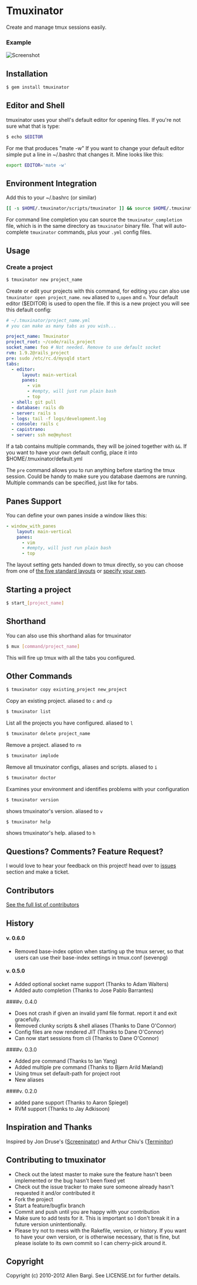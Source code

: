 # Tmuxinator

Create and manage tmux sessions easily.

### Example

![Screenshot](http://f.cl.ly/items/3e3I1l1t3D2U472n1h0h/Screen%20shot%202010-12-10%20at%2010.59.17%20PM.png)

## Installation
``` bash
$ gem install tmuxinator
```
## Editor and Shell

tmuxinator uses your shell's default editor for opening files.  If you're not sure what that is type:

``` bash
$ echo $EDITOR
```
For me that produces "mate -w"
If you want to change your default editor simple put a line in ~/.bashrc that changes it. Mine looks like this:

``` bash
export EDITOR='mate -w'
```

## Environment Integration

Add this to your ~/.bashrc (or similar)

``` bash
[[ -s $HOME/.tmuxinator/scripts/tmuxinator ]] && source $HOME/.tmuxinator/scripts/tmuxinator
```

For command line completion you can source the `tmuxinator_completion` file, which is in the same directory as
`tmuxinator` binary file. That will auto-complete `tmuxinator` commands, plus your `.yml` config files.

## Usage

### Create a project

``` bash
$ tmuxinator new project_name
```

Create or edit your projects with this command, for editing you can also use `tmuxinator open project_name`. `new` aliased to `o`,`open` and `n`. Your default editor ($EDITOR) is used to open the file. If this is a new project you will see this default config:

``` yaml
# ~/.tmuxinator/project_name.yml
# you can make as many tabs as you wish...

project_name: Tmuxinator
project_root: ~/code/rails_project
socket_name: foo # Not needed. Remove to use default socket
rvm: 1.9.2@rails_project
pre: sudo /etc/rc.d/mysqld start
tabs:
  - editor:
      layout: main-vertical
      panes:
        - vim
        - #empty, will just run plain bash
        - top
  - shell: git pull
  - database: rails db
  - server: rails s
  - logs: tail -f logs/development.log
  - console: rails c
  - capistrano:
  - server: ssh me@myhost
```

If a tab contains multiple commands, they will be joined together with `&&`.
If you want to have your own default config, place it into $HOME/.tmuxinator/default.yml

The `pre` command allows you to run anything before starting the tmux session. Could be handy to make sure you database daemons are running. Multiple commands can be specified, just like for tabs.

## Panes Support
You can define your own panes inside a window likes this:

``` yaml
- window_with_panes
    layout: main-vertical
    panes:
      - vim
      - #empty, will just run plain bash
      - top
```

The layout setting gets handed down to tmux directly, so you can choose from one of [the five standard layouts](http://manpages.ubuntu.com/manpages/precise/en/man1/tmux.1.html#contenttoc6) or [specify your own](http://stackoverflow.com/a/9976282/183537).

## Starting a project
``` bash
$ start_[project_name]
```
## Shorthand

You can also use this shorthand alias for tmuxinator
``` bash
$ mux [command/project_name]
```
This will fire up tmux with all the tabs you configured.

## Other Commands
``` bash
$ tmuxinator copy existing_project new_project
```
Copy an existing project. aliased to `c` and `cp`
``` bash
$ tmuxinator list
```
List all the projects you have configured. aliased to `l`
``` bash
$ tmuxinator delete project_name
```
Remove a project. aliased to `rm`
``` bash
$ tmuxinator implode
```
Remove all tmuxinator configs, aliases and scripts. aliased to `i`
``` bash
$ tmuxinator doctor
```
Examines your environment and identifies problems with your configuration
``` bash
$ tmuxinator version
```
shows tmuxinator's version. aliased to `v`
``` bash
$ tmuxinator help
```
shows tmuxinator's help. aliased to `h`

## Questions? Comments? Feature Request?

I would love to hear your feedback on this project! head over to [issues](https://github.com/aziz/tmuxinator/issues)
section and make a ticket.

## Contributors

[See the full list of contributors](https://github.com/aziz/tmuxinator/contributors)

## History
#### v. 0.6.0
* Removed base-index option when starting up the tmux server, so that users can use their base-index settings in tmux.conf (sevenpg)
 
#### v. 0.5.0
* Added optional socket name support (Thanks to Adam Walters)
* Added auto completion (Thanks to Jose Pablo Barrantes)

####v. 0.4.0
* Does not crash if given an invalid yaml file format. report it and exit gracefully.
* Removed clunky scripts & shell aliases (Thanks to Dane O'Connor)
* Config files are now rendered JIT (Thanks to Dane O'Connor)
* Can now start sessions from cli (Thanks to Dane O'Connor)

####v. 0.3.0
* Added pre command (Thanks to Ian Yang)
* Added multiple pre command (Thanks to Bjørn Arild Mæland)
* Using tmux set default-path for project root
* New aliases

####v. 0.2.0
* added pane support (Thanks to Aaron Spiegel)
* RVM support (Thanks to Jay Adkisoon)

## Inspiration and Thanks

Inspired by Jon Druse's ([Screeninator](https://github.com/jondruse/screeninator)) and Arthur Chiu's ([Terminitor](http://github.com/achiu/terminitor))

## Contributing to tmuxinator

* Check out the latest master to make sure the feature hasn't been implemented or the bug hasn't been fixed yet
* Check out the issue tracker to make sure someone already hasn't requested it and/or contributed it
* Fork the project
* Start a feature/bugfix branch
* Commit and push until you are happy with your contribution
* Make sure to add tests for it. This is important so I don't break it in a future version unintentionally.
* Please try not to mess with the Rakefile, version, or history. If you want to have your own version, or is
  otherwise necessary, that is fine, but please isolate to its own commit so I can cherry-pick around it.

## Copyright

Copyright (c) 2010-2012 Allen Bargi. See LICENSE.txt for further details.
